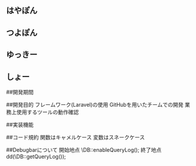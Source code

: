 ## はやぽん
## つよぽん
## ゆっきー
## しょー

##開発期間


##開発目的
フレームワーク(Laravel)の使用
GitHubを用いたチームでの開発
業務上使用するツールの動作確認

##実装機能

##コード規約
関数はキャメルケース
変数はスネークケース

##Debugbarについて
開始地点
\DB::enableQueryLog();
終了地点
dd(\DB::getQueryLog());

